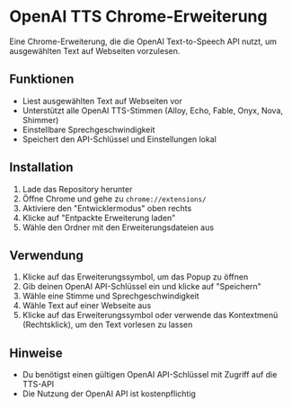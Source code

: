 # OpenAI TTS Chrome-Erweiterung

Eine Chrome-Erweiterung, die die OpenAI Text-to-Speech API nutzt, um ausgewählten Text auf Webseiten vorzulesen.

## Funktionen

- Liest ausgewählten Text auf Webseiten vor
- Unterstützt alle OpenAI TTS-Stimmen (Alloy, Echo, Fable, Onyx, Nova, Shimmer)
- Einstellbare Sprechgeschwindigkeit
- Speichert den API-Schlüssel und Einstellungen lokal

## Installation

1. Lade das Repository herunter
2. Öffne Chrome und gehe zu `chrome://extensions/`
3. Aktiviere den "Entwicklermodus" oben rechts
4. Klicke auf "Entpackte Erweiterung laden"
5. Wähle den Ordner mit den Erweiterungsdateien aus

## Verwendung

1. Klicke auf das Erweiterungssymbol, um das Popup zu öffnen
2. Gib deinen OpenAI API-Schlüssel ein und klicke auf "Speichern"
3. Wähle eine Stimme und Sprechgeschwindigkeit
4. Wähle Text auf einer Webseite aus
5. Klicke auf das Erweiterungssymbol oder verwende das Kontextmenü (Rechtsklick), um den Text vorlesen zu lassen

## Hinweise

- Du benötigst einen gültigen OpenAI API-Schlüssel mit Zugriff auf die TTS-API
- Die Nutzung der OpenAI API ist kostenpflichtig